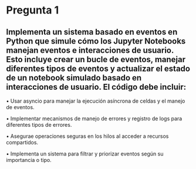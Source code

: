 # Pregunta 1
## Implementa un sistema basado en eventos en Python que simule cómo los Jupyter Notebooks manejan eventos e interacciones de usuario. Esto incluye crear un bucle de eventos, manejar diferentes tipos de eventos y actualizar el estado de un notebook simulado basado en interacciones de usuario. El código debe incluir:
• Usar asyncio para manejar la ejecución asíncrona de celdas y el manejo de eventos.

• Implementar mecanismos de manejo de errores y registro de logs para diferentes tipos de errores.

• Asegurae operaciones seguras en los hilos al acceder a recursos compartidos.

• Implementa un sistema para filtrar y priorizar eventos según su importancia o tipo.
